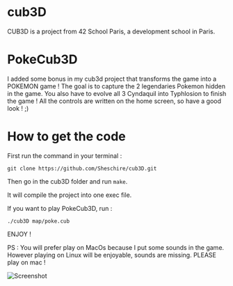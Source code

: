 # cub3D

CUB3D is a project from 42 School Paris, a development school in Paris.

# PokeCub3D
I added some bonus in my cub3d project that transforms the game into a POKEMON game !
The goal is to capture the 2 legendaries Pokemon hidden in the game. You also have to evolve all 3 Cyndaquil into Typhlosion to finish the game !
All the controls are written on the home screen, so have a good look ! ;)

# How to get the code
First run the command in your terminal :

```git clone https://github.com/Sheschire/cub3D.git  ```

Then go in the cub3D folder and run ```make```.

It will compile the project into one exec file.

If you want to play PokeCub3D, run :

```./cub3D map/poke.cub```

ENJOY !

PS : You will prefer play on MacOs because I put some sounds in the game. However playing on Linux will be enjoyable, sounds are missing.
PLEASE play on mac !

![Screenshot](startscreen.jpeg)
